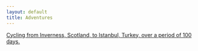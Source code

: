 ```yaml
---
layout: default
title: Adventures
---
```


[Cycling from Inverness, Scotland, to Istanbul, Turkey, over a period of 100 days.](/adventures/inverness-to-istanbul-by-bike)
